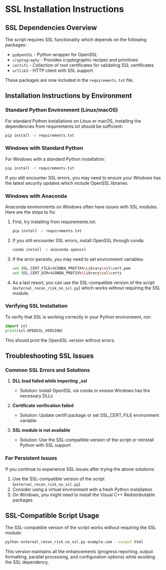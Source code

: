 # SSL Installation Instructions

## SSL Dependencies Overview

The script requires SSL functionality which depends on the following packages:
- `pyOpenSSL` - Python wrapper for OpenSSL
- `cryptography` - Provides cryptographic recipes and primitives
- `certifi` - Collection of root certificates for validating SSL certificates
- `urllib3` - HTTP client with SSL support

These packages are now included in the `requirements.txt` file.

## Installation Instructions by Environment

### Standard Python Environment (Linux/macOS)

For standard Python installations on Linux or macOS, installing the dependencies from requirements.txt should be sufficient:

```bash
pip install -r requirements.txt
```

### Windows with Standard Python

For Windows with a standard Python installation:

```bash
pip install -r requirements.txt
```

If you still encounter SSL errors, you may need to ensure your Windows has the latest security updates which include OpenSSL libraries.

### Windows with Anaconda

Anaconda environments on Windows often have issues with SSL modules. Here are the steps to fix:

1. First, try installing from requirements.txt:
   ```bash
   pip install -r requirements.txt
   ```

2. If you still encounter SSL errors, install OpenSSL through conda:
   ```bash
   conda install -c anaconda openssl
   ```

3. If the error persists, you may need to set environment variables:
   ```bash
   set SSL_CERT_FILE=%CONDA_PREFIX%\Library\ssl\cert.pem
   set SSL_CERT_DIR=%CONDA_PREFIX%\Library\ssl\certs
   ```

4. As a last resort, you can use the SSL-compatible version of the script (`external_recon_risk_no_ssl.py`) which works without requiring the SSL module.

### Verifying SSL Installation

To verify that SSL is working correctly in your Python environment, run:

```python
import ssl
print(ssl.OPENSSL_VERSION)
```

This should print the OpenSSL version without errors.

## Troubleshooting SSL Issues

### Common SSL Errors and Solutions

1. **DLL load failed while importing _ssl**
   - Solution: Install OpenSSL via conda or ensure Windows has the necessary DLLs

2. **Certificate verification failed**
   - Solution: Update certifi package or set SSL_CERT_FILE environment variable

3. **SSL module is not available**
   - Solution: Use the SSL-compatible version of the script or reinstall Python with SSL support

### For Persistent Issues

If you continue to experience SSL issues after trying the above solutions:

1. Use the SSL-compatible version of the script (`external_recon_risk_no_ssl.py`)
2. Consider using a virtual environment with a fresh Python installation
3. On Windows, you might need to install the Visual C++ Redistributable packages

## SSL-Compatible Script Usage

The SSL-compatible version of the script works without requiring the SSL module:

```bash
python external_recon_risk_no_ssl.py example.com --output html
```

This version maintains all the enhancements (progress reporting, output formatting, parallel processing, and configuration options) while avoiding the SSL dependency.
